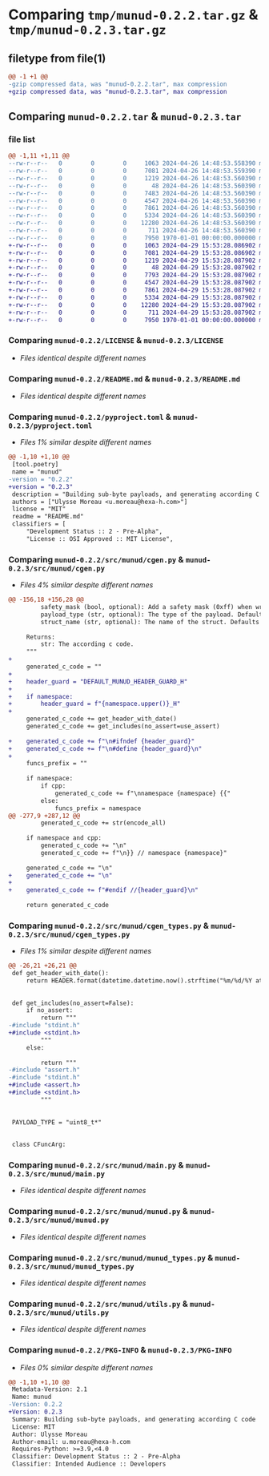 # Comparing `tmp/munud-0.2.2.tar.gz` & `tmp/munud-0.2.3.tar.gz`

## filetype from file(1)

```diff
@@ -1 +1 @@
-gzip compressed data, was "munud-0.2.2.tar", max compression
+gzip compressed data, was "munud-0.2.3.tar", max compression
```

## Comparing `munud-0.2.2.tar` & `munud-0.2.3.tar`

### file list

```diff
@@ -1,11 +1,11 @@
--rw-r--r--   0        0        0     1063 2024-04-26 14:48:53.558390 munud-0.2.2/LICENSE
--rw-r--r--   0        0        0     7081 2024-04-26 14:48:53.559390 munud-0.2.2/README.md
--rw-r--r--   0        0        0     1219 2024-04-26 14:48:53.560390 munud-0.2.2/pyproject.toml
--rw-r--r--   0        0        0       48 2024-04-26 14:48:53.560390 munud-0.2.2/src/munud/__init__.py
--rw-r--r--   0        0        0     7483 2024-04-26 14:48:53.560390 munud-0.2.2/src/munud/cgen.py
--rw-r--r--   0        0        0     4547 2024-04-26 14:48:53.560390 munud-0.2.2/src/munud/cgen_types.py
--rw-r--r--   0        0        0     7861 2024-04-26 14:48:53.560390 munud-0.2.2/src/munud/main.py
--rw-r--r--   0        0        0     5334 2024-04-26 14:48:53.560390 munud-0.2.2/src/munud/munud.py
--rw-r--r--   0        0        0    12280 2024-04-26 14:48:53.560390 munud-0.2.2/src/munud/munud_types.py
--rw-r--r--   0        0        0      711 2024-04-26 14:48:53.560390 munud-0.2.2/src/munud/utils.py
--rw-r--r--   0        0        0     7950 1970-01-01 00:00:00.000000 munud-0.2.2/PKG-INFO
+-rw-r--r--   0        0        0     1063 2024-04-29 15:53:28.086902 munud-0.2.3/LICENSE
+-rw-r--r--   0        0        0     7081 2024-04-29 15:53:28.086902 munud-0.2.3/README.md
+-rw-r--r--   0        0        0     1219 2024-04-29 15:53:28.087902 munud-0.2.3/pyproject.toml
+-rw-r--r--   0        0        0       48 2024-04-29 15:53:28.087902 munud-0.2.3/src/munud/__init__.py
+-rw-r--r--   0        0        0     7793 2024-04-29 15:53:28.087902 munud-0.2.3/src/munud/cgen.py
+-rw-r--r--   0        0        0     4547 2024-04-29 15:53:28.087902 munud-0.2.3/src/munud/cgen_types.py
+-rw-r--r--   0        0        0     7861 2024-04-29 15:53:28.087902 munud-0.2.3/src/munud/main.py
+-rw-r--r--   0        0        0     5334 2024-04-29 15:53:28.087902 munud-0.2.3/src/munud/munud.py
+-rw-r--r--   0        0        0    12280 2024-04-29 15:53:28.087902 munud-0.2.3/src/munud/munud_types.py
+-rw-r--r--   0        0        0      711 2024-04-29 15:53:28.087902 munud-0.2.3/src/munud/utils.py
+-rw-r--r--   0        0        0     7950 1970-01-01 00:00:00.000000 munud-0.2.3/PKG-INFO
```

### Comparing `munud-0.2.2/LICENSE` & `munud-0.2.3/LICENSE`

 * *Files identical despite different names*

### Comparing `munud-0.2.2/README.md` & `munud-0.2.3/README.md`

 * *Files identical despite different names*

### Comparing `munud-0.2.2/pyproject.toml` & `munud-0.2.3/pyproject.toml`

 * *Files 1% similar despite different names*

```diff
@@ -1,10 +1,10 @@
 [tool.poetry]
 name = "munud"
-version = "0.2.2"
+version = "0.2.3"
 description = "Building sub-byte payloads, and generating according C code"
 authors = ["Ulysse Moreau <u.moreau@hexa-h.com>"]
 license = "MIT"
 readme = "README.md"
 classifiers = [
     "Development Status :: 2 - Pre-Alpha",
     "License :: OSI Approved :: MIT License",
```

### Comparing `munud-0.2.2/src/munud/cgen.py` & `munud-0.2.3/src/munud/cgen.py`

 * *Files 4% similar despite different names*

```diff
@@ -156,18 +156,28 @@
         safety_mask (bool, optional): Add a safety mask (0xff) when writing to the patload. Defaults to True.
         payload_type (str, optional): The type of the payload. Defaults to "uint8_t*".
         struct_name (str, optional): The name of the struct. Defaults to "Payload".
 
     Returns:
         str: The according c code.
     """
+
     generated_c_code = ""
+
+    header_guard = "DEFAULT_MUNUD_HEADER_GUARD_H"
+
+    if namespace:
+        header_guard = f"{namespace.upper()}_H"
+
     generated_c_code += get_header_with_date()
     generated_c_code += get_includes(no_assert=use_assert)
 
+    generated_c_code += f"\n#ifndef {header_guard}"
+    generated_c_code += f"\n#define {header_guard}\n"
+
     funcs_prefix = ""
 
     if namespace:
         if cpp:
             generated_c_code += f"\nnamespace {namespace} {{"
         else:
             funcs_prefix = namespace
@@ -277,9 +287,12 @@
         generated_c_code += str(encode_all)
 
     if namespace and cpp:
         generated_c_code += "\n"
         generated_c_code += f"\n}} // namespace {namespace}"
 
     generated_c_code += "\n"
+    generated_c_code += "\n"
+
+    generated_c_code += f"#endif //{header_guard}\n"
 
     return generated_c_code
```

### Comparing `munud-0.2.2/src/munud/cgen_types.py` & `munud-0.2.3/src/munud/cgen_types.py`

 * *Files 1% similar despite different names*

```diff
@@ -26,21 +26,21 @@
 def get_header_with_date():
     return HEADER.format(datetime.datetime.now().strftime("%m/%d/%Y at %H:%M:%S"))
 
 
 def get_includes(no_assert=False):
     if no_assert:
         return """
-#include "stdint.h"
+#include <stdint.h>
         """
     else:
 
         return """
-#include "assert.h"
-#include "stdint.h"
+#include <assert.h>
+#include <stdint.h>
         """
 
 
 PAYLOAD_TYPE = "uint8_t*"
 
 
 class CFuncArg:
```

### Comparing `munud-0.2.2/src/munud/main.py` & `munud-0.2.3/src/munud/main.py`

 * *Files identical despite different names*

### Comparing `munud-0.2.2/src/munud/munud.py` & `munud-0.2.3/src/munud/munud.py`

 * *Files identical despite different names*

### Comparing `munud-0.2.2/src/munud/munud_types.py` & `munud-0.2.3/src/munud/munud_types.py`

 * *Files identical despite different names*

### Comparing `munud-0.2.2/src/munud/utils.py` & `munud-0.2.3/src/munud/utils.py`

 * *Files identical despite different names*

### Comparing `munud-0.2.2/PKG-INFO` & `munud-0.2.3/PKG-INFO`

 * *Files 0% similar despite different names*

```diff
@@ -1,10 +1,10 @@
 Metadata-Version: 2.1
 Name: munud
-Version: 0.2.2
+Version: 0.2.3
 Summary: Building sub-byte payloads, and generating according C code
 License: MIT
 Author: Ulysse Moreau
 Author-email: u.moreau@hexa-h.com
 Requires-Python: >=3.9,<4.0
 Classifier: Development Status :: 2 - Pre-Alpha
 Classifier: Intended Audience :: Developers
```

